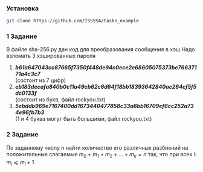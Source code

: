 ### Установка
```bash
git clone https://github.com/ISSSSA/tasks_example
```
### 1 Задание
В файле sha-256.py дан код для преобразования сообщения в хэш
Надо взломать 3 хэшированных пароля
1. **_b61a647043cc87665f7350f448de94c0ece2e68605075373be76637171a4c3c7_**   
   (состоит из 7 цифр)
2. **_eb183decafa840b0c11a49cb62c6d64f18bb18393642840ac264cf5f5dc0133f_**  
   (состоит из букв, файл rockyou.txt)
3. **_5ebddb969e7167400dd1673440477858c33a8bb16709ef6cc252a734e96fb7b3_**  
   (1 и 4 буква могут быть большими, файл rockyou.txt)

### 2 Задание
По заданному числу n
 найти количество его различных разбиений на положительные слагаемые $m_0+m_1+m_2+…+m_k=n$
 так, что при всех i: $m_i⩽m_i+1$


